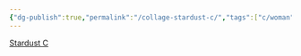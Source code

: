 ```yaml
---
{"dg-publish":true,"permalink":"/collage-stardust-c/","tags":["c/woman","c/abstract","c/brown","c/green","c/metal-finish","c/CK"],"created":"2024-01-03T13:40:30.533-05:00","updated":"2024-01-04T18:26:48.519-05:00"}
---
```



[Stardust C](https://www.instagram.com/p/CIeRUoIBEJg/)
